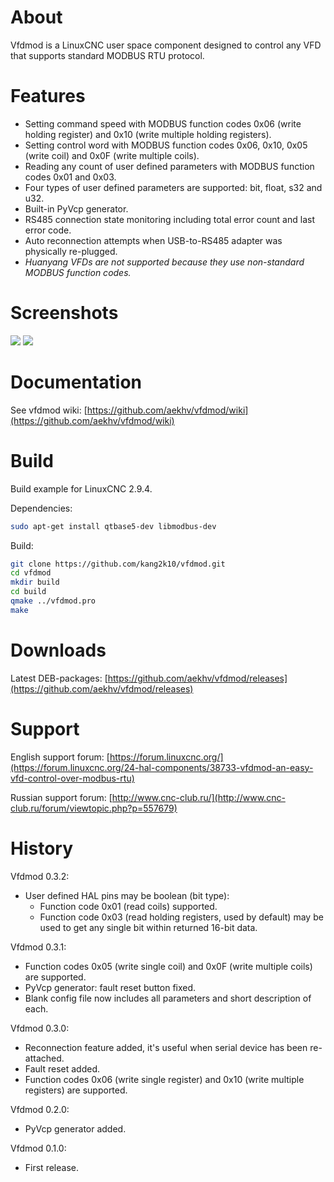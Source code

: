 # About
Vfdmod is a LinuxCNC user space component designed to control any VFD that supports standard MODBUS RTU protocol.

# Features
- Setting command speed with MODBUS function codes 0x06 (write holding register) and 0x10 (write multiple holding registers).
- Setting control word with MODBUS function codes 0x06, 0x10, 0x05 (write coil) and 0x0F (write multiple coils).
- Reading any count of user defined parameters with MODBUS function codes 0x01 and 0x03.
- Four types of user defined parameters are supported: bit, float, s32 and u32.
- Built-in PyVcp generator.
- RS485 connection state monitoring including total error count and last error code.
- Auto reconnection attempts when USB-to-RS485 adapter was physically re-plugged.
- *Huanyang VFDs are not supported because they use non-standard MODBUS function codes.*

# Screenshots

![](images/hc1-cplus-axis.png) ![](images/hc1-cplus-hal.png)

# Documentation
See vfdmod wiki: [https://github.com/aekhv/vfdmod/wiki](https://github.com/aekhv/vfdmod/wiki)

# Build
Build example for LinuxCNC 2.9.4.

Dependencies:
```bash
sudo apt-get install qtbase5-dev libmodbus-dev
```

Build:
```bash
git clone https://github.com/kang2k10/vfdmod.git
cd vfdmod
mkdir build
cd build
qmake ../vfdmod.pro
make
```

# Downloads
Latest DEB-packages: [https://github.com/aekhv/vfdmod/releases](https://github.com/aekhv/vfdmod/releases)

# Support
English support forum: [https://forum.linuxcnc.org/](https://forum.linuxcnc.org/24-hal-components/38733-vfdmod-an-easy-vfd-control-over-modbus-rtu)

Russian support forum: [http://www.cnc-club.ru/](http://www.cnc-club.ru/forum/viewtopic.php?p=557679)

# History
Vfdmod 0.3.2:
- User defined HAL pins may be boolean (bit type):
  - Function code 0x01 (read coils) supported.
  - Function code 0x03 (read holding registers, used by default) may be used to get any single bit within returned 16-bit data.

Vfdmod 0.3.1:
- Function codes 0x05 (write single coil) and 0x0F (write multiple coils) are supported.
- PyVcp generator: fault reset button fixed.
- Blank config file now includes all parameters and short description of each.

Vfdmod 0.3.0:
- Reconnection feature added, it's useful when serial device has been re-attached.
- Fault reset added.
- Function codes 0x06 (write single register) and 0x10 (write multiple registers) are supported.

Vfdmod 0.2.0:
- PyVcp generator added.

Vfdmod 0.1.0:
- First release.

